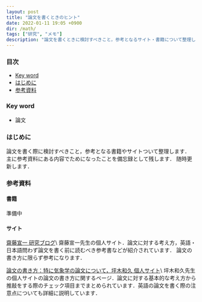 ```yaml
---
layout: post
title: "論文を書くときのヒント"
date: 2022-01-11 19:05 +0900
dir: /math/
tags: ["研究", "メモ"]
description: "論文を書くときに検討すべきこと，参考となるサイト・書籍について整理します．随時更新します．"
---
```


### 目次
- [Key word](#key-word)
- [はじめに](#はじめに)
- [参考資料](#参考資料)

### Key word
- 論文

### はじめに
論文を書く際に検討すべきこと，参考となる書籍やサイトついて整理します．
主に参考資料にある内容でためになったことを備忘録として残します．
随時更新します．

### 参考資料
#### 書籍
準備中

#### サイト
[齋藤宣一 研究ブログ](https://researchmap.jp/read0080052/研究ブログ)\\
齋藤宣一先生の個人サイト．論文に対する考え方，英語・日本語問わず論文を書く前に読むべき参考書などが紹介されています．
論文の書き方に限らず参考になります．

[論文の書き方：特に気象学の論文について，坪木和久 個人サイト](http://www.rain.hyarc.nagoya-u.ac.jp/~tsuboki/ronbun/index_ronbun.html)\\
坪木和久先生の個人サイトの論文の書き方に関するページ．論文に対する基本的な考え方から推敲をする際のチェック項目までまとめられています．英語の論文を書く際の注意点についても詳細に説明しています．

